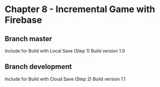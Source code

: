# Chapter 8 - Incremental Game with Firebase

## Branch master
Include for Build with Local Save (Step 1)
Build version 1.0

## Branch development
Include for Build with Cloud Save (Step 2)
Build version 1.1
